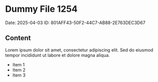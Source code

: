 # Dummy File 1254

Date: 2025-04-03
ID: 801AFF43-50F2-44C7-AB88-2E763DEC3D67

## Content

Lorem ipsum dolor sit amet, consectetur adipiscing elit.
Sed do eiusmod tempor incididunt ut labore et dolore magna aliqua.

* Item 1
* Item 2
* Item 3

